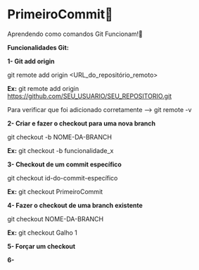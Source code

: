 # PrimeiroCommit🙌
Aprendendo como comandos Git Funcionam!🤔

**Funcionalidades Git:**


**1- Git add origin**

git remote add origin <URL_do_repositório_remoto>

**Ex:** 
git remote add origin https://github.com/SEU_USUARIO/SEU_REPOSITORIO.git

Para verificar que foi adicionado corretamente --> git remote -v


**2- Criar e fazer o checkout para uma nova branch**

git checkout -b NOME-DA-BRANCH

**Ex:**
git checkout -b funcionalidade_x


**3- Checkout de um commit específico**

git checkout id-do-commit-específico

**Ex:**
git checkout PrimeiroCommit

**4- Fazer o checkout de uma branch existente**

git checkout NOME-DA-BRANCH

**Ex:**
git checkout Galho 1

**5- Forçar um checkout**



**6-**
